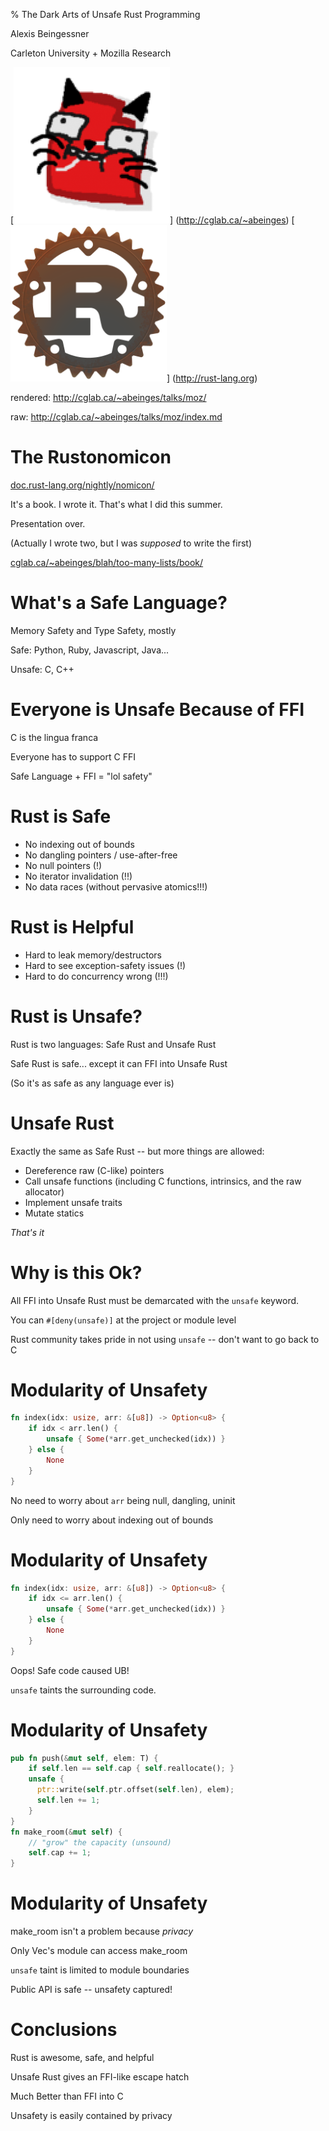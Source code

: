 % The Dark Arts of Unsafe Rust Programming

Alexis Beingessner

Carleton University + Mozilla Research

[<img src="icon.png" width="250" style="display:inline; box-shadow:none;"></img>]
(http://cglab.ca/~abeinges)
[<img src="rust.png" width="250" style="display:inline; box-shadow:none;"></img>]
(http://rust-lang.org)

rendered: http://cglab.ca/~abeinges/talks/moz/

raw: http://cglab.ca/~abeinges/talks/moz/index.md



# The Rustonomicon

[doc.rust-lang.org/nightly/nomicon/](https://doc.rust-lang.org/nightly/nomicon/)

It's a book. I wrote it. That's what I did this summer.

Presentation over.

(Actually I wrote two, but I was *supposed* to write the first)

[cglab.ca/~abeinges/blah/too-many-lists/book/](http://cglab.ca/~abeinges/blah/too-many-lists/book/)



# What's a Safe Language?

Memory Safety and Type Safety, mostly

Safe: Python, Ruby, Javascript, Java...

Unsafe: C, C++





# Everyone is Unsafe Because of FFI

C is the lingua franca

Everyone has to support C FFI

Safe Language + FFI = "lol safety"





# Rust is Safe

* No indexing out of bounds
* No dangling pointers / use-after-free
* No null pointers (!)
* No iterator invalidation (!!)
* No data races (without pervasive atomics!!!)




# Rust is Helpful

* Hard to leak memory/destructors
* Hard to see exception-safety issues (!)
* Hard to do concurrency wrong (!!!)





# Rust is Unsafe?

Rust is two languages: Safe Rust and Unsafe Rust

Safe Rust is safe... except it can FFI into Unsafe Rust

(So it's as safe as any language ever is)





# Unsafe Rust

Exactly the same as Safe Rust -- but more things are allowed:

* Dereference raw (C-like) pointers
* Call unsafe functions (including C functions, intrinsics, and the raw allocator)
* Implement unsafe traits
* Mutate statics

*That's it*





# Why is this Ok?

All FFI into Unsafe Rust must be demarcated with the `unsafe` keyword.

You can `#[deny(unsafe)]` at the project or module level

Rust community takes pride in not using `unsafe` -- don't want to go back to C





# Modularity of Unsafety

```rust
fn index(idx: usize, arr: &[u8]) -> Option<u8> {
    if idx < arr.len() {
        unsafe { Some(*arr.get_unchecked(idx)) }
    } else {
        None
    }
}
```

No need to worry about `arr` being null, dangling, uninit

Only need to worry about indexing out of bounds




# Modularity of Unsafety

```rust
fn index(idx: usize, arr: &[u8]) -> Option<u8> {
    if idx <= arr.len() {
        unsafe { Some(*arr.get_unchecked(idx)) }
    } else {
        None
    }
}
```

Oops! Safe code caused UB!

`unsafe` taints the surrounding code.




# Modularity of Unsafety

```rust
pub fn push(&mut self, elem: T) {
    if self.len == self.cap { self.reallocate(); }
    unsafe {
      ptr::write(self.ptr.offset(self.len), elem);
      self.len += 1;
    }
}
fn make_room(&mut self) {
    // "grow" the capacity (unsound)
    self.cap += 1;
}
```




# Modularity of Unsafety

make_room isn't a problem because *privacy*

Only Vec's module can access make_room

`unsafe` taint is limited to module boundaries

Public API is safe -- unsafety captured!






# Conclusions

Rust is awesome, safe, and helpful

Unsafe Rust gives an FFI-like escape hatch

Much Better than FFI into C

Unsafety is easily contained by privacy
